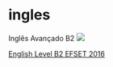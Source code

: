 # ingles

Inglês Avançado B2
    <img src="https://github.com/luismendes070/curriculo/blob/gh-pages/Teste%20de%20Ingl%C3%AAs%20Out%202018.PNG">
    
<a href="https://www.efset.org/cert/gGdEkx">English Level B2 EFSET 2016</a>
